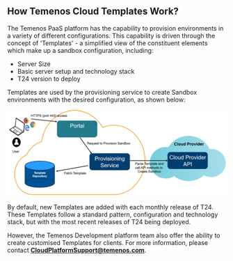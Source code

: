 ## **How Temenos Cloud Templates Work?**

The Temenos PaaS platform has the capability to provision environments in a variety of different configurations. This capability is driven through the concept of 'Templates' - a simplified view of the constituent elements which make up a sandbox configuration, including:

- Server Size
- Basic server setup and technology stack
- T24 version to deploy

Templates are used by the provisioning service to create Sandbox environments with the desired configuration, as shown below:

![](./images/sandbox-templates.png)

By default, new Templates are added with each monthly release of T24. These Templates follow a standard pattern, configuration and technology stack, but with the most recent releases of T24 being deployed.

However, the Temenos Development platform team also offer the ability to create customised Templates for clients. For more information, please contact **CloudPlatformSupport@temenos.com**.
